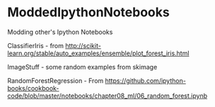 # ModdedIpythonNotebooks
Modding other's Ipython Notebooks

ClassifierIris - from http://scikit-learn.org/stable/auto_examples/ensemble/plot_forest_iris.html

ImageStuff - some random examples from skimage

RandomForestRegression - From https://github.com/ipython-books/cookbook-code/blob/master/notebooks/chapter08_ml/06_random_forest.ipynb
